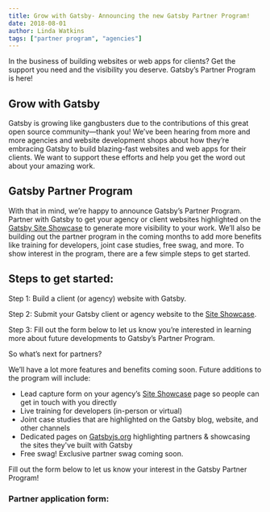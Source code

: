 ```yaml
---
title: Grow with Gatsby- Announcing the new Gatsby Partner Program!
date: 2018-08-01
author: Linda Watkins
tags: ["partner program", "agencies"]
---
```


In the business of building websites or web apps for clients? Get the support you need and the visibility you deserve. Gatsby’s Partner Program is here!

## Grow with Gatsby

Gatsby is growing like gangbusters due to the contributions of this great open source community—thank you! We’ve been hearing from more and more agencies and website development shops about how they’re embracing Gatsby to build blazing-fast websites and web apps for their clients. We want to support these efforts and help you get the word out about your amazing work.

## Gatsby Partner Program

With that in mind, we’re happy to announce Gatsby’s Partner Program. Partner with Gatsby to get your agency or client websites highlighted on the [Gatsby Site Showcase](/showcase/) to generate more visibility to your work. We’ll also be building out the partner program in the coming months to add more benefits like training for developers, joint case studies, free swag, and more. To show interest in the program, there are a few simple steps to get started.

## Steps to get started:

Step 1: Build a client (or agency) website with Gatsby.

Step 2: Submit your Gatsby client or agency website to the [Site Showcase](/contributing/site-showcase-submissions/).

Step 3: Fill out the form below to let us know you’re interested in learning more about future developments to Gatsby’s Partner Program.

So what’s next for partners?

We’ll have a lot more features and benefits coming soon. Future additions to the program will include:

- Lead capture form on your agency’s [Site Showcase](/showcase/) page so people can get in touch with you directly
- Live training for developers (in-person or virtual)
- Joint case studies that are highlighted on the Gatsby blog, website, and other channels
- Dedicated pages on [Gatsbyjs.org](https://github.com/gatsbyjs/rfcs/blob/8bb84d8a4ed495678ae76645f940a03ad562a7d1/text/0008--individual-agency-company-pages.md#agency-pages) highlighting partners & showcasing the sites they've built with Gatsby
- Free swag! Exclusive partner swag coming soon.

Fill out the form below to let us know your interest in the Gatsby Partner Program!

### Partner application form:

<HubspotForm
  portal-id="4731712"
  form-id="bbad5044-d31d-4473-bd57-62cb64fdc811"
  sfdc-campaign-id="701f4000000VDrYAAW"
/>
